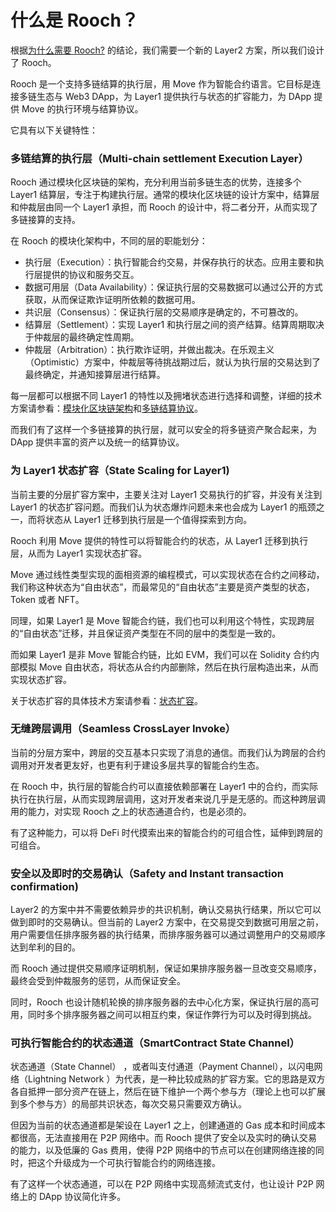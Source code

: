 # 什么是 Rooch？

根据[为什么需要 Rooch?](./01-why-rooch.md) 的结论，我们需要一个新的 Layer2 方案，所以我们设计了 Rooch。

Rooch 是一个支持多链结算的执行层，用 Move 作为智能合约语言。它目标是连接多链生态与 Web3 DApp，为 Layer1 提供执行与状态的扩容能力，为 DApp 提供 Move 的执行环境与结算协议。

它具有以下关键特性：

### 多链结算的执行层（Multi-chain settlement Execution Layer）

Rooch 通过模块化区块链的架构，充分利用当前多链生态的优势，连接多个 Layer1 结算层，专注于构建执行层。通常的模块化区块链的设计方案中，结算层和仲裁层由同一个 Layer1 承担，而 Rooch 的设计中，将二者分开，从而实现了多链接算的支持。

在 Rooch 的模块化架构中，不同的层的职能划分：

* 执行层（Execution）：执行智能合约交易，并保存执行的状态。应用主要和执行层提供的协议和服务交互。
* 数据可用层（Data Availability）：保证执行层的交易数据可以通过公开的方式获取，从而保证欺诈证明所依赖的数据可用。
* 共识层（Consensus）：保证执行层的交易顺序是确定的，不可篡改的。
* 结算层（Settlement）：实现 Layer1 和执行层之间的资产结算。结算周期取决于仲裁层的最终确定性周期。
* 仲裁层（Arbitration）：执行欺诈证明，并做出裁决。在乐观主义（Optimistic）方案中，仲裁层等待挑战期过后，就认为执行层的交易达到了最终确定，并通知接算层进行结算。

每一层都可以根据不同 Layer1 的特性以及拥堵状态进行选择和调整，详细的技术方案请参看：[模块化区块链架构](../02-technology/01-modular-blockchain-architecture/)和[多链结算协议](../02-technology/02-multi-chain-settlement-protocol.md)。

而我们有了这样一个多链接算的执行层，就可以安全的将多链资产聚合起来，为 DApp 提供丰富的资产以及统一的结算协议。

### 为 Layer1 状态扩容（State Scaling for Layer1)

当前主要的分层扩容方案中，主要关注对 Layer1 交易执行的扩容，并没有关注到 Layer1 的状态扩容问题。而我们认为状态爆炸问题未来也会成为 Layer1 的瓶颈之一，而将状态从 Layer1 迁移到执行层是一个值得探索到方向。

Rooch 利用 Move 提供的特性可以将智能合约的状态，从 Layer1 迁移到执行层，从而为 Layer1 实现状态扩容。

Move 通过线性类型实现的面相资源的编程模式，可以实现状态在合约之间移动，我们称这种状态为“自由状态”，而最常见的“自由状态”主要是资产类型的状态，Token 或者 NFT。

同理，如果 Layer1 是 Move 智能合约链，我们也可以利用这个特性，实现跨层的“自由状态”迁移，并且保证资产类型在不同的层中的类型是一致的。

而如果 Layer1 是非 Move 智能合约链，比如 EVM，我们可以在 Solidity 合约内部模拟 Move 自由状态，将状态从合约内部删除，然后在执行层构造出来，从而实现状态扩容。

关于状态扩容的具体技术方案请参看：[状态扩容](./../02-technology/08-state-scaling.md)。

### 无缝跨层调用（Seamless CrossLayer Invoke）

当前的分层方案中，跨层的交互基本只实现了消息的通信。而我们认为跨层的合约调用对开发者更友好，也更有利于建设多层共享的智能合约生态。

在 Rooch 中，执行层的智能合约可以直接依赖部署在 Layer1 中的合约，而实际执行在执行层，从而实现跨层调用，这对开发者来说几乎是无感的。而这种跨层调用的能力，对实现 Rooch 之上的状态通道合约，也是必须的。

有了这种能力，可以将 DeFi 时代摸索出来的智能合约的可组合性，延伸到跨层的可组合。

### 安全以及即时的交易确认（Safety and Instant transaction confirmation)

Layer2 的方案中并不需要依赖异步的共识机制，确认交易执行结果，所以它可以做到即时的交易确认。但当前的 Layer2 方案中，在交易提交到数据可用层之前，用户需要信任排序服务器的执行结果，而排序服务器可以通过调整用户的交易顺序达到牟利的目的。

而 Rooch 通过提供交易顺序证明机制，保证如果排序服务器一旦改变交易顺序，最终会受到仲裁服务的惩罚，从而保证安全。

同时，Rooch 也设计随机轮换的排序服务器的去中心化方案，保证执行层的高可用，同时多个排序服务器之间可以相互约束，保证作弊行为可以及时得到挑战。

### 可执行智能合约的状态通道（SmartContract State Channel）

状态通道（State Channel） ，或者叫支付通道（Payment Channel），以闪电网络（Lightning Network ）为代表，是一种比较成熟的扩容方案。它的思路是双方各自抵押一部分资产在链上，然后在链下维护一个两个参与方（理论上也可以扩展到多个参与方）的局部共识状态，每次交易只需要双方确认。

但因为当前的状态通道都是架设在 Layer1 之上，创建通道的 Gas 成本和时间成本都很高，无法直接用在 P2P 网络中。而 Rooch 提供了安全以及实时的确认交易的能力，以及低廉的 Gas 费用，使得 P2P 网络中的节点可以在创建网络连接的同时，把这个升级成为一个可执行智能合约的网络连接。

有了这样一个状态通道，可以在 P2P 网络中实现高频流式支付，也让设计 P2P 网络上的 DApp 协议简化许多。


